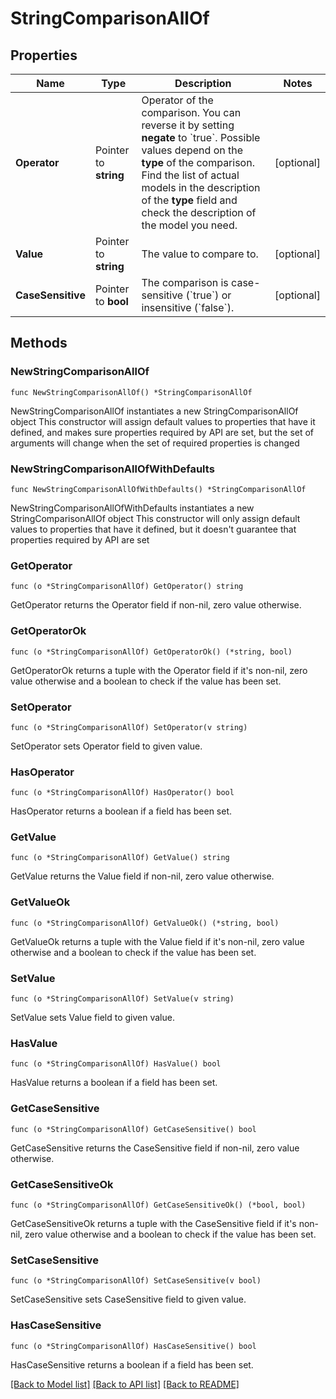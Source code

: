 # StringComparisonAllOf

## Properties

Name | Type | Description | Notes
------------ | ------------- | ------------- | -------------
**Operator** | Pointer to **string** | Operator of the comparison. You can reverse it by setting **negate** to &#x60;true&#x60;.   Possible values depend on the **type** of the comparison. Find the list of actual models in the description of the **type** field and check the description of the model you need. | [optional] 
**Value** | Pointer to **string** | The value to compare to. | [optional] 
**CaseSensitive** | Pointer to **bool** | The comparison is case-sensitive (&#x60;true&#x60;) or insensitive (&#x60;false&#x60;). | [optional] 

## Methods

### NewStringComparisonAllOf

`func NewStringComparisonAllOf() *StringComparisonAllOf`

NewStringComparisonAllOf instantiates a new StringComparisonAllOf object
This constructor will assign default values to properties that have it defined,
and makes sure properties required by API are set, but the set of arguments
will change when the set of required properties is changed

### NewStringComparisonAllOfWithDefaults

`func NewStringComparisonAllOfWithDefaults() *StringComparisonAllOf`

NewStringComparisonAllOfWithDefaults instantiates a new StringComparisonAllOf object
This constructor will only assign default values to properties that have it defined,
but it doesn't guarantee that properties required by API are set

### GetOperator

`func (o *StringComparisonAllOf) GetOperator() string`

GetOperator returns the Operator field if non-nil, zero value otherwise.

### GetOperatorOk

`func (o *StringComparisonAllOf) GetOperatorOk() (*string, bool)`

GetOperatorOk returns a tuple with the Operator field if it's non-nil, zero value otherwise
and a boolean to check if the value has been set.

### SetOperator

`func (o *StringComparisonAllOf) SetOperator(v string)`

SetOperator sets Operator field to given value.

### HasOperator

`func (o *StringComparisonAllOf) HasOperator() bool`

HasOperator returns a boolean if a field has been set.

### GetValue

`func (o *StringComparisonAllOf) GetValue() string`

GetValue returns the Value field if non-nil, zero value otherwise.

### GetValueOk

`func (o *StringComparisonAllOf) GetValueOk() (*string, bool)`

GetValueOk returns a tuple with the Value field if it's non-nil, zero value otherwise
and a boolean to check if the value has been set.

### SetValue

`func (o *StringComparisonAllOf) SetValue(v string)`

SetValue sets Value field to given value.

### HasValue

`func (o *StringComparisonAllOf) HasValue() bool`

HasValue returns a boolean if a field has been set.

### GetCaseSensitive

`func (o *StringComparisonAllOf) GetCaseSensitive() bool`

GetCaseSensitive returns the CaseSensitive field if non-nil, zero value otherwise.

### GetCaseSensitiveOk

`func (o *StringComparisonAllOf) GetCaseSensitiveOk() (*bool, bool)`

GetCaseSensitiveOk returns a tuple with the CaseSensitive field if it's non-nil, zero value otherwise
and a boolean to check if the value has been set.

### SetCaseSensitive

`func (o *StringComparisonAllOf) SetCaseSensitive(v bool)`

SetCaseSensitive sets CaseSensitive field to given value.

### HasCaseSensitive

`func (o *StringComparisonAllOf) HasCaseSensitive() bool`

HasCaseSensitive returns a boolean if a field has been set.


[[Back to Model list]](../README.md#documentation-for-models) [[Back to API list]](../README.md#documentation-for-api-endpoints) [[Back to README]](../README.md)


